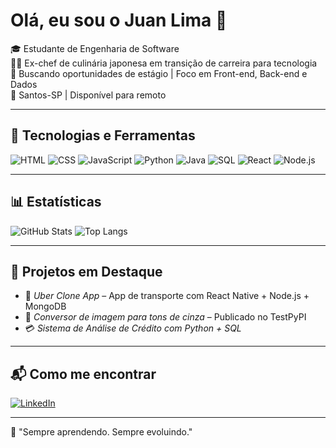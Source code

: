 # Olá, eu sou o Juan Lima 👋

🎓 Estudante de Engenharia de Software  
👨‍🍳 Ex-chef de culinária japonesa em transição de carreira para tecnologia  
💼 Buscando oportunidades de estágio | Foco em Front-end, Back-end e Dados  
📍 Santos-SP | Disponível para remoto

---

## 🚀 Tecnologias e Ferramentas
![HTML](https://img.shields.io/badge/HTML5-E34F26?style=flat&logo=html5&logoColor=white)
![CSS](https://img.shields.io/badge/CSS3-1572B6?style=flat&logo=css3&logoColor=white)
![JavaScript](https://img.shields.io/badge/JavaScript-F7DF1E?style=flat&logo=javascript&logoColor=black)
![Python](https://img.shields.io/badge/Python-3776AB?style=flat&logo=python&logoColor=white)
![Java](https://img.shields.io/badge/Java-007396?style=flat&logo=java&logoColor=white)
![SQL](https://img.shields.io/badge/SQL-4479A1?style=flat&logo=mysql&logoColor=white)
![React](https://img.shields.io/badge/React-20232A?style=flat&logo=react&logoColor=61DAFB)
![Node.js](https://img.shields.io/badge/Node.js-339933?style=flat&logo=node.js&logoColor=white)

---

## 📊 Estatísticas
![GitHub Stats](https://github-readme-stats.vercel.app/api?username=Juan-front&show_icons=true&theme=radical)
![Top Langs](https://github-readme-stats.vercel.app/api/top-langs/?username=Juan-front&layout=compact&theme=radical)

---

## 📌 Projetos em Destaque
- 🔁 *Uber Clone App* – App de transporte com React Native + Node.js + MongoDB
- 🧪 *Conversor de imagem para tons de cinza* – Publicado no TestPyPI
- 💳 *Sistema de Análise de Crédito com Python + SQL*

---

## 📬 Como me encontrar
[![LinkedIn](https://img.shields.io/badge/LinkedIn-blue?style=flat&logo=linkedin&logoColor=white)](https://www.linkedin.com/in/SEULINKAQUI)

---
🧠 "Sempre aprendendo. Sempre evoluindo."
